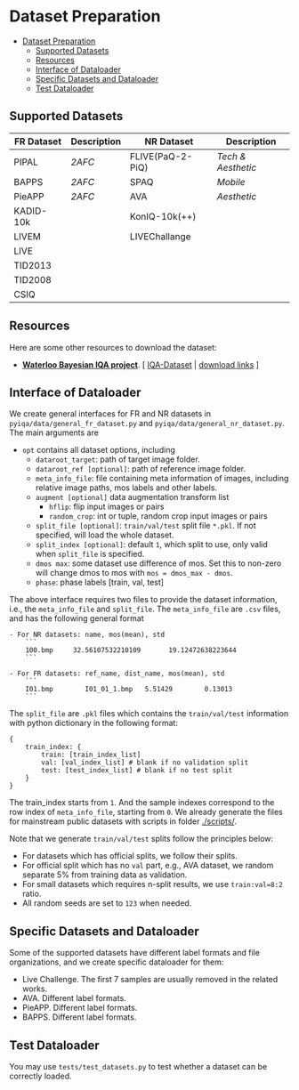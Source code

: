 # Dataset Preparation

- [Dataset Preparation](#dataset-preparation)
  - [Supported Datasets](#supported-datasets)
  - [Resources](#resources)
  - [Interface of Dataloader](#interface-of-dataloader)
  - [Specific Datasets and Dataloader](#specific-datasets-and-dataloader)
  - [Test Dataloader](#test-dataloader)

## Supported Datasets

| FR Dataset | Description | NR Dataset       | Description        |
| ---------- | ----------- | ---------------- | ------------------ |
| PIPAL      | *2AFC*      | FLIVE(PaQ-2-PiQ) | *Tech & Aesthetic* |
| BAPPS      | *2AFC*      | SPAQ             | *Mobile*           |
| PieAPP     | *2AFC*      | AVA              | *Aesthetic*        |
| KADID-10k  |             | KonIQ-10k(++)    |                    |
| LIVEM      |             | LIVEChallange    |                    |
| LIVE       |             |                  |                    |
| TID2013    |             |                  |                    |
| TID2008    |             |                  |                    |
| CSIQ       |             |                  |                    |


## Resources

Here are some other resources to download the dataset:
- [**Waterloo Bayesian IQA project**](http://ivc.uwaterloo.ca/research/bayesianIQA/). [ [IQA-Dataset](https://github.com/icbcbicc/IQA-Dataset) | [download links](http://ivc.uwaterloo.ca/database/IQADataset) ]

## Interface of Dataloader

We create general interfaces for FR and NR datasets in `pyiqa/data/general_fr_dataset.py` and `pyiqa/data/general_nr_dataset.py`. The main arguments are

- `opt` contains all dataset options, including
    - `dataroot_target`: path of target image folder.
    - `dataroot_ref [optional]`: path of reference image folder.
    - `meta_info_file`: file containing meta information of images, including relative image paths, mos labels and other labels.
    - `augment [optional]` data augmentation transform list
        - `hflip`: flip input images or pairs
        - `random_crop`: int or tuple, random crop input images or pairs
    - `split_file [optional]`: `train/val/test` split file `*.pkl`. If not specified, will load the whole dataset.
    - `split_index [optional]`: default `1`, which split to use, only valid when `split_file` is specified.
    - `dmos max`: some dataset use difference of mos. Set this to non-zero will change dmos to mos with `mos = dmos_max - dmos`.
    - `phase`: phase labels [train, val, test]

The above interface requires two files to provide the dataset information, i.e., the `meta_info_file` and `split_file`. The `meta_info_file` are `.csv` files, and has the following general format
```
- For NR datasets: name, mos(mean), std
    ```
    100.bmp   	32.56107532210109   	19.12472638223644
    ```

- For FR datasets: ref_name, dist_name, mos(mean), std
    ```
    I01.bmp        I01_01_1.bmp   5.51429        0.13013
    ```
```
The `split_file` are `.pkl` files which contains the `train/val/test` information with python dictionary in the following format:
```
{
    train_index: {
        train: [train_index_list]
        val: [val_index_list] # blank if no validation split
        test: [test_index_list] # blank if no test split
    }
}
```
The train_index starts from `1`. And the sample indexes correspond to the row index of `meta_info_file`, starting from `0`. We already generate the files for mainstream public datasets with scripts in folder [./scripts/](./scripts/).

Note that we generate `train/val/test` splits follow the principles below:

- For datasets which has official splits, we follow their splits.
- For official split which has no `val` part, e.g., AVA dataset, we random separate 5% from training data as validation.
- For small datasets which requires n-split results, we use `train:val=8:2`  ratio.
- All random seeds are set to `123` when needed.

## Specific Datasets and Dataloader

Some of the supported datasets have different label formats and file organizations, and we create specific dataloader for them:

- Live Challenge. The first 7 samples are usually removed in the related works.
- AVA. Different label formats.
- PieAPP. Different label formats.
- BAPPS. Different label formats.

## Test Dataloader

You may use `tests/test_datasets.py` to test whether a dataset can be correctly loaded.
